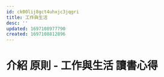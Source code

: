 ```yaml
---
id: ck00lij8gct4uhxjc3jqgri
title: 工作與生活
desc: ''
updated: 1697108977790
created: 1697108812896
---
```


# 介紹 原則 - 工作與生活 讀書心得